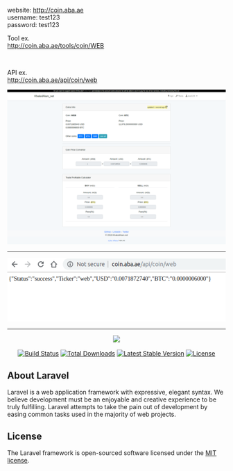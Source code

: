 
website:  http://coin.aba.ae <br>
username: test123 <br>
password: test123 <br>


Tool ex. <br>
http://coin.aba.ae/tools/coin/WEB

<br>

API ex. <br>
http://coin.aba.ae/api/coin/web
<br>

<img src="screenshots/1.png" width="600"><hr><img src="screenshots/2.png" width="600">

---------


<p align="center"><img src="https://laravel.com/assets/img/components/logo-laravel.svg"></p>

<p align="center">
<a href="https://travis-ci.org/laravel/framework"><img src="https://travis-ci.org/laravel/framework.svg" alt="Build Status"></a>
<a href="https://packagist.org/packages/laravel/framework"><img src="https://poser.pugx.org/laravel/framework/d/total.svg" alt="Total Downloads"></a>
<a href="https://packagist.org/packages/laravel/framework"><img src="https://poser.pugx.org/laravel/framework/v/stable.svg" alt="Latest Stable Version"></a>
<a href="https://packagist.org/packages/laravel/framework"><img src="https://poser.pugx.org/laravel/framework/license.svg" alt="License"></a>
</p>


## About Laravel

Laravel is a web application framework with expressive, elegant syntax. We believe development must be an enjoyable and creative experience to be truly fulfilling. Laravel attempts to take the pain out of development by easing common tasks used in the majority of web projects.

## License

The Laravel framework is open-sourced software licensed under the [MIT license](https://opensource.org/licenses/MIT).
